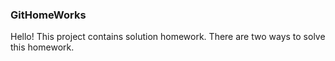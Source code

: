 ### GitHomeWorks
Hello!
This project contains solution homework.
There are two ways to solve this homework.

